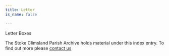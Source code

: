 ```yaml
---
title: Letter
is_name: false

---
```


Letter Boxes


The Stoke Climsland Parish Archive holds material under this index entry. To find out more please [contact us](/contact/)
